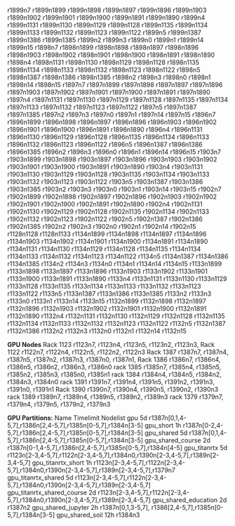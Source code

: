r1899n7
r1899n1899
r1899n1898
r1899n1897
r1899n1896
r1899n1903
r1899n1902
r1899n1901
r1899n1900
r1899n1891
r1899n1890
r1899n4
r1899n1131
r1899n1130
r1899n1129
r1899n1128
r1899n1135
r1899n1134
r1899n1133
r1899n1132
r1899n1123
r1899n1122
r1899n5
r1899n1387
r1899n1386
r1899n1385
r1899n2
r1899n3
r1899n0
r1899n1
r1899n14
r1899n15
r1898n7
r1898n1899
r1898n1898
r1898n1897
r1898n1896
r1898n1903
r1898n1902
r1898n1901
r1898n1900
r1898n1891
r1898n1890
r1898n4
r1898n1131
r1898n1130
r1898n1129
r1898n1128
r1898n1135
r1898n1134
r1898n1133
r1898n1132
r1898n1123
r1898n1122
r1898n5
r1898n1387
r1898n1386
r1898n1385
r1898n2
r1898n3
r1898n0
r1898n1
r1898n14
r1898n15
r1897n7
r1897n1899
r1897n1898
r1897n1897
r1897n1896
r1897n1903
r1897n1902
r1897n1901
r1897n1900
r1897n1891
r1897n1890
r1897n4
r1897n1131
r1897n1130
r1897n1129
r1897n1128
r1897n1135
r1897n1134
r1897n1133
r1897n1132
r1897n1123
r1897n1122
r1897n5
r1897n1387
r1897n1385
r1897n2
r1897n3
r1897n0
r1897n1
r1897n14
r1897n15
r1896n7
r1896n1899
r1896n1898
r1896n1897
r1896n1896
r1896n1903
r1896n1902
r1896n1901
r1896n1900
r1896n1891
r1896n1890
r1896n4
r1896n1131
r1896n1130
r1896n1129
r1896n1128
r1896n1135
r1896n1134
r1896n1133
r1896n1132
r1896n1123
r1896n1122
r1896n5
r1896n1387
r1896n1386
r1896n1385
r1896n2
r1896n3
r1896n0
r1896n1
r1896n14
r1896n15
r1903n7
r1903n1899
r1903n1898
r1903n1897
r1903n1896
r1903n1903
r1903n1902
r1903n1901
r1903n1900
r1903n1891
r1903n1890
r1903n4
r1903n1131
r1903n1130
r1903n1129
r1903n1128
r1903n1135
r1903n1134
r1903n1133
r1903n1132
r1903n1123
r1903n1122
r1903n5
r1903n1387
r1903n1386
r1903n1385
r1903n2
r1903n3
r1903n0
r1903n1
r1903n14
r1903n15
r1902n7
r1902n1899
r1902n1898
r1902n1897
r1902n1896
r1902n1903
r1902n1902
r1902n1901
r1902n1900
r1902n1891
r1902n1890
r1902n4
r1902n1131
r1902n1130
r1902n1129
r1902n1128
r1902n1135
r1902n1134
r1902n1133
r1902n1132
r1902n1123
r1902n1122
r1902n5
r1902n1387
r1902n1386
r1902n1385
r1902n2
r1902n3
r1902n0
r1902n1
r1902n14
r1902n15
r1128n1128
r1128n1133
r1134n1899
r1134n1898
r1134n1897
r1134n1896
r1134n1903
r1134n1902
r1134n1901
r1134n1900
r1134n1891
r1134n1890
r1134n1131
r1134n1130
r1134n1129
r1134n1128
r1134n1135
r1134n1134
r1134n1133
r1134n1132
r1134n1123
r1134n1122
r1134n5
r1134n1387
r1134n1386
r1134n1385
r1134n2
r1134n3
r1134n0
r1134n1
r1134n14
r1134n15
r1133n1899
r1133n1898
r1133n1897
r1133n1896
r1133n1903
r1133n1902
r1133n1901
r1133n1900
r1133n1891
r1133n1890
r1133n4
r1133n1131
r1133n1130
r1133n1129
r1133n1128
r1133n1135
r1133n1134
r1133n1133
r1133n1132
r1133n1123
r1133n1122
r1133n5
r1133n1387
r1133n1386
r1133n1385
r1133n2
r1133n3
r1133n0
r1133n1
r1133n14
r1133n15
r1132n1899
r1132n1898
r1132n1897
r1132n1896
r1132n1903
r1132n1902
r1132n1901
r1132n1900
r1132n1891
r1132n1890
r1132n4
r1132n1131
r1132n1130
r1132n1129
r1132n1128
r1132n1135
r1132n1134
r1132n1133
r1132n1132
r1132n1123
r1132n1122
r1132n5
r1132n1387
r1132n1386
r1132n2
r1132n3
r1132n0
r1132n1
r1132n14
r1132n15

**GPU Nodes**
Rack 1123
r1123n7, r1123n4, r1123n5, r1123n2, r1123n3, 
Rack 1122
r1122n7, r1122n4, r1122n5, r1122n2, r1122n3
Rack 1387
r1387n7, r1387n4, r1387n5, r1387n2, r1387n3, r1387n0, r1387n1, 
Rack 1386
r1386n7, r1386n4, r1386n5, r1386n2, r1386n3, r1386n0
rack 1385
r1385n7, r1385n4, r1385n5, r1385n2, r1385n3, r1385n0, r1385n1
rack 1384
r1384n4, r1384n5, r1384n2, r1384n3, r1384n0
rack 1391
r1391n7, r1391n4, r1391n5, r1391n2, r1391n3, r1391n0, r1391n1
Rack 1390
r1390n7, r1390n4, r1390n5, r1390n2, r1390n3
rack 1389
r1389n7, r1389n4, r1389n5, r1389n2, r1389n3
rack 1379
r1379n7, r1379n4, r1379n5, r1379n2, r1379n3

**GPU Partitions:**
Name                           Timelimit Nodelist
gpu                            5d        r1387n[0,1,4-5,7],r1386n[2,4-5,7],r1385n[0-5,7],r1384n[3-5]
gpu_short                      1h        r1387n[0-2,4-5,7],r1386n[2,4-5,7],r1385n[0-5,7],r1384n[3-5]
gpu_shared                     5d        r1387n[0,1,4-5,7],r1386n[2,4-5,7],r1385n[0-5,7],r1384n[3-5]
gpu_shared_course              2d        r1387n[0-1,4-5,7],r1386n[2,4-5,7],r1385n[0-5,7],r1384n[4-5]
gpu_titanrtx                   5d        r1123n[2-3,4-5,7],r1122n[2-3,4-5,7],r1384n0,r1390n[2-3,4-5,7],r1389n[2-3,4-5,7]
gpu_titanrtx_short             1h        r1123n[2-3,4-5,7],r1122n[2-3,4-5,7],r1384n0,r1390n[2-3,4-5,7],r1389n[2-3,4-5,7],r1379n7
gpu_titanrtx_shared            5d        r1123n[2-3,4-5,7],r1122n[2-3,4-5,7],r1384n0,r1390n[2-3,4-5,7],r1389n[2-3,4-5,7]
gpu_titanrtx_shared_course     2d        r1123n[2-3,4-5,7],r1122n[2-3,4-5,7],r1384n0,r1390n[2-3,4-5,7],r1389n[2-3,4-5,7]
gpu_shared_education           2d        r1387n2
gpu_shared_jupyter             2h        r1387n[0,1,3-5,7], r1386[2,4-5,7],r1385n[0-5,7],r1384n[3-5]
gpu_shared_soil                12h       r1384n3
